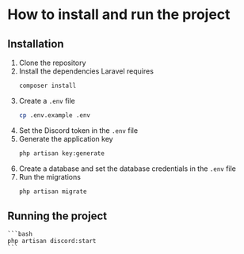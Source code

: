 # How to install and run the project

## Installation
1. Clone the repository
2. Install the dependencies Laravel requires
    ```bash
    composer install
    ```
3. Create a `.env` file
    ```bash
    cp .env.example .env
    ```
4. Set the Discord token in the `.env` file
5. Generate the application key
    ```bash
    php artisan key:generate
    ```
6. Create a database and set the database credentials in the `.env` file
7. Run the migrations
    ```bash
    php artisan migrate
    ```

## Running the project
    ```bash
    php artisan discord:start
    ```
